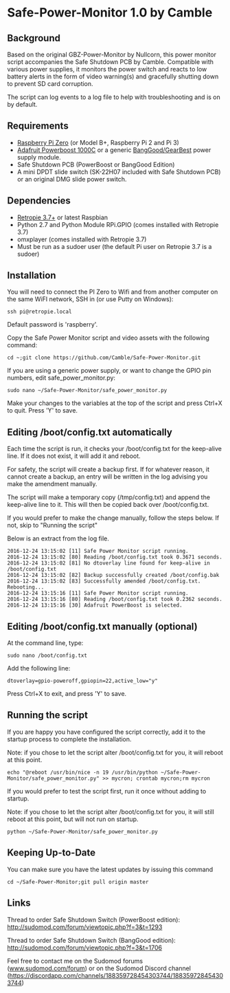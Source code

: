 # Safe-Power-Monitor 1.0 by Camble

Background
----------
Based on the original GBZ-Power-Monitor by Nullcorn, this power monitor script accompanies the Safe Shutdown PCB by Camble. Compatible with various power supplies, it monitors the power switch and reacts to low battery alerts in the form of video warning(s) and gracefully shutting down to prevent SD card corruption.

The script can log events to a log file to help with troubleshooting and is on by default.

Requirements
--------------------------------
- [Raspberry Pi Zero](https://www.raspberrypi.org/products/pi-zero/) (or Model B+, Raspberry Pi 2 and Pi 3)
- [Adafruit Powerboost 1000C](https://learn.adafruit.com/adafruit-powerboost-1000c-load-share-usb-charge-boost/overview) or a generic [BangGood/GearBest](http://banggood.com/37V-Liion-Battery-Mini-USB-To-USB-A-Power-Apply-Module-p-928948.html?p=9B1915347037201311DI) power supply module.
- Safe Shutdown PCB (PowerBoost or BangGood Edition)
- A mini DPDT slide switch (SK-22H07 included with Safe Shutdown PCB) or an original DMG slide power switch.

Dependencies
-----------
- [Retropie 3.7+](retropie.org.uk) or latest Raspbian
- Python 2.7 and Python Module RPi.GPIO (comes installed with Retropie 3.7)
- omxplayer (comes installed with Retropie 3.7)
- Must be run as a sudoer user (the default Pi user on Retropie 3.7 is a sudoer)

Installation
-----------

You will need to connect the PI Zero to Wifi and from another computer on the same WiFI network, SSH in (or use Putty on Windows):

```
ssh pi@retropie.local
```

Default password is 'raspberry'.

Copy the Safe Power Monitor script and video assets with the following command:

```
cd ~;git clone https://github.com/Camble/Safe-Power-Monitor.git
```
If you are using a generic power supply, or want to change the GPIO pin numbers, edit safe_power_monitor.py:
```
sudo nano ~/Safe-Power-Monitor/safe_power_monitor.py
```
Make your changes to the variables at the top of the script and press Ctrl+X to quit. Press 'Y' to save.

Editing /boot/config.txt automatically
--------------------------------------
Each time the script is run, it checks your /boot/config.txt for the keep-alive line. If it does not exist, it will add it and reboot.

For safety, the script will create a backup first. If for whatever reason, it cannot create a backup, an entry will be written in the log advising you make the amendment manually.

The script will make a temporary copy (/tmp/config.txt) and append the keep-alive line to it. This will then be copied back over /boot/config.txt.

If you would prefer to make the change manually, follow the steps below. If not, skip to "Running the script"

Below is an extract from the log file.

```
2016-12-24 13:15:02 [11] Safe Power Monitor script running.
2016-12-24 13:15:02 [80] Reading /boot/config.txt took 0.3671 seconds.
2016-12-24 13:15:02 [81] No dtoverlay line found for keep-alive in /boot/config.txt
2016-12-24 13:15:02 [82] Backup successfully created /boot/config.bak
2016-12-24 13:15:02 [83] Successfully amended /boot/config.txt. Rebooting...
2016-12-24 13:15:16 [11] Safe Power Monitor script running.
2016-12-24 13:15:16 [80] Reading /boot/config.txt took 0.2362 seconds.
2016-12-24 13:15:16 [30] Adafruit PowerBoost is selected.
```

Editing /boot/config.txt manually (optional)
---------------------------------
At the command line, type:
```
sudo nano /boot/config.txt
```
Add the following line:
```
dtoverlay=gpio-poweroff,gpiopin=22,active_low="y"
```
Press Ctrl+X to exit, and press 'Y' to save.

Running the script
------------------

If you are happy you have configured the script correctly, add it to the startup process to complete the installation.

Note: if you chose to let the script alter /boot/config.txt for you, it will reboot at this point.

```
echo "@reboot /usr/bin/nice -n 19 /usr/bin/python ~/Safe-Power-Monitor/safe_power_monitor.py" >> mycron; crontab mycron;rm mycron
```

If you would prefer to test the script first, run it once without adding to startup.

Note: if you chose to let the script alter /boot/config.txt for you, it will still reboot at this point, but will not run on startup.
```
python ~/Safe-Power-Monitor/safe_power_monitor.py
```

Keeping Up-to-Date
------------------
You can make sure you have the latest updates by issuing this command

```
cd ~/Safe-Power-Monitor;git pull origin master
```


Links
-----
Thread to order Safe Shutdown Switch (PowerBoost edition):
http://sudomod.com/forum/viewtopic.php?f=3&t=1293

Thread to order Safe Shutdown Switch (BangGood edition):
http://sudomod.com/forum/viewtopic.php?f=3&t=1706

Feel free to contact me on the Sudomod forums (www.sudomod.com/forum) or on the Sudomod Discord channel (https://discordapp.com/channels/188359728454303744/188359728454303744)
